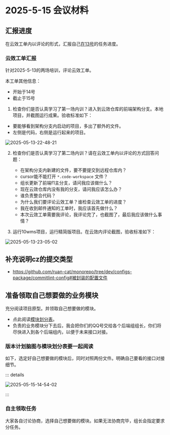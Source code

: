 # 2025-5-15 会议材料

## 汇报进度

在云效工单内以评论的形式，汇报自己[在13号](../2025-5-13/index.md)的任务进度。

### 云效工单汇报

针对2025-5-13的两场培训，评论云效工单。

本工单其他信息：

- 开始于14号
- 截止于15号

1. 检查你们是否认真学习了第一场内训？进入到云效仓库的前端架构分支。本地项目，并截图运行成果。验收标准如下：

- 要能够看到架构分支内启动的项目，多出了额外的文件。
- 左侧是代码，右侧是运行起来的项目。

![2025-05-13-22-48-21](https://s2.loli.net/2025/05/13/bT3FulxMcrzC1Uy.png)

2. 检查你们是否认真学习了第二场内训？请在云效工单内以评论的方式回答问题：

   - 在架构分支内新建的文件，要不要提交到远程仓库内？
   - cursor能不能打开 `*.code-workspace` 文件？
   - 组长更新了前端f1主分支，请问我应该做什么？
   - 现在云效仓库内没有我的分支，请问我应该怎么办？
   - 谁负责整合代码？
   - 为什么我们要评论云效工单？谁检查云效工单的进度？
   - 我在收到邮件通知的工单时，我应该首先做什么？
   - 本次云效工单需要我评论，我评论完了，也截图了，最后我应该做什么事情？

3. 运行10wms项目，运行精简版项目。在云效内评论截图，验收标准如下：

![2025-05-13-23-05-02](https://s2.loli.net/2025/05/13/xgnSkHm9swArD2C.png)

## 补充说明cz的提交类型

- https://github.com/ruan-cat/monorepo/tree/dev/configs-package/commitlint-config#被封装的配置文件

## 准备领取自己想要做的业务模块

充分阅读项目原型。并领取自己想要做的模块。

- 点此阅读[模块划分表](../2025-5-12/index.md#有针对性的选择自己要做的模块)。
- 负责的业务模块分下去后，我会把你们的QQ号交给各个后端组组长，你们将尽快进入到各个后端组内，以便于未来接口对接。

### 版本计划脑图与模块划分表要一起阅读

如下，选定好自己想要做的模块后，同时对照两份文件。明确自己要看的接口对接细节。

::: details

![2025-05-15-14-54-02](https://s2.loli.net/2025/05/15/oCqYZgj8ce4tshp.png)

:::

### 自主领取任务

大家各自讨论协商，选择自己想要做的模块。如果无法协商完毕，组长会指定要求分任务。
